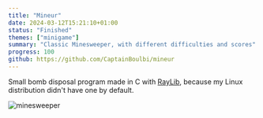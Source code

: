 ```yaml
---
title: "Mineur"
date: 2024-03-12T15:21:10+01:00
status: "Finished"
themes: ["minigame"]
summary: "Classic Minesweeper, with different difficulties and scores"
progress: 100
github: https://github.com/CaptainBoulbi/mineur
---
```


Small bomb disposal program made in C with [RayLib](https://www.raylib.com/),
because my Linux distribution didn't have one by default.

![minesweeper](/game/minesweeper-screenshot.png)

